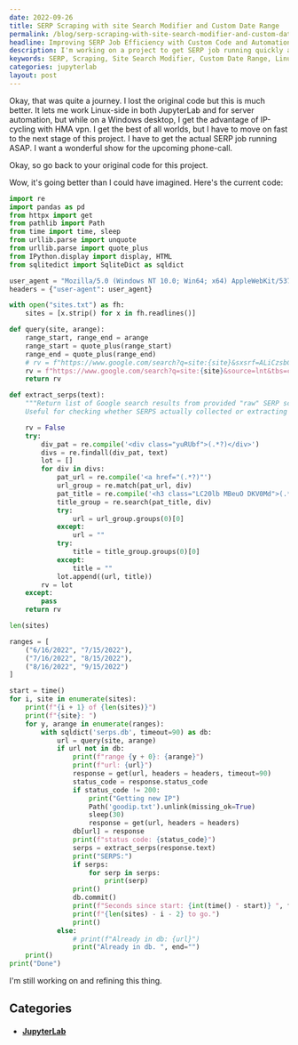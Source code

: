 ```yaml
---
date: 2022-09-26
title: SERP Scraping with site Search Modifier and Custom Date Range
permalink: /blog/serp-scraping-with-site-search-modifier-and-custom-date-range/
headline: Improving SERP Job Efficiency with Custom Code and Automation
description: I'm working on a project to get SERP job running quickly and efficiently. I'm using Linux-side programs in JupyterLab, server automation, IP-cycling with HMA vpn on Windows, and custom code to scrape SERPs with a custom date range and site search modifier. I'm looping through a list of sites and date ranges to perfect the project. Come read more about my progress and join me on this journey!
keywords: SERP, Scraping, Site Search Modifier, Custom Date Range, Linux-side programs, JupyterLab, Server Automation, IP-cycling, HMA VPN, Windows, Code, Date Range, List of Sites, Looping, Improvement, Perfecting, Project
categories: jupyterlab
layout: post
---
```


Okay, that was quite a journey. I lost the original code but this is much
better. It lets me work Linux-side in both JupyterLab and for server
automation, but while on a Windows desktop, I get the advantage of IP-cycling
with HMA vpn. I get the best of all worlds, but I have to move on fast to the
next stage of this project. I have to get the actual SERP job running ASAP. I
want a wonderful show for the upcoming phone-call.

Okay, so go back to your original code for this project.

Wow, it's going better than I could have imagined. Here's the current code:

```python
import re
import pandas as pd
from httpx import get
from pathlib import Path
from time import time, sleep
from urllib.parse import unquote
from urllib.parse import quote_plus
from IPython.display import display, HTML
from sqlitedict import SqliteDict as sqldict

user_agent = "Mozilla/5.0 (Windows NT 10.0; Win64; x64) AppleWebKit/537.36 (KHTML, like Gecko) Chrome/105.0.0.0 Safari/537.36"
headers = {"user-agent": user_agent}

with open("sites.txt") as fh:
    sites = [x.strip() for x in fh.readlines()]

def query(site, arange):
    range_start, range_end = arange
    range_start = quote_plus(range_start)
    range_end = quote_plus(range_end)
    # rv = f"https://www.google.com/search?q=site:{site}&sxsrf=ALiCzsbCDuAVqfRF67b3y_R9JyBHJwHvmQ:1663873352409&source=lnt&tbs=cdr%3A1%2Ccd_min%3A{range_start}%2Ccd_max%3A{range_end}&tbm="
    rv = f"https://www.google.com/search?q=site:{site}&source=lnt&tbs=cdr%3A1%2Ccd_min%3A{range_start}%2Ccd_max%3A{range_end}"
    return rv

def extract_serps(text):
    """Return list of Google search results from provided "raw" SERP scrape.
    Useful for checking whether SERPS actually collected or extracting results."""

    rv = False
    try:
        div_pat = re.compile('<div class="yuRUbf">(.*?)</div>')
        divs = re.findall(div_pat, text)
        lot = []
        for div in divs:
            pat_url = re.compile('<a href="(.*?)"')
            url_group = re.match(pat_url, div)
            pat_title = re.compile('<h3 class="LC20lb MBeuO DKV0Md">(.*?)</h3>')
            title_group = re.search(pat_title, div)
            try:
                url = url_group.groups(0)[0]
            except:
                url = ""
            try:
                title = title_group.groups(0)[0]
            except:
                title = ""
            lot.append((url, title))
        rv = lot
    except:
        pass
    return rv

len(sites)

ranges = [
    ("6/16/2022", "7/15/2022"),
    ("7/16/2022", "8/15/2022"),
    ("8/16/2022", "9/15/2022")
]

start = time()
for i, site in enumerate(sites):
    print(f"{i + 1} of {len(sites)}")
    print(f"{site}: ")
    for y, arange in enumerate(ranges):
        with sqldict('serps.db', timeout=90) as db:
            url = query(site, arange)
            if url not in db:
                print(f"range {y + 0}: {arange}")
                print(f"url: {url}")
                response = get(url, headers = headers, timeout=90)
                status_code = response.status_code
                if status_code != 200:
                    print("Getting new IP")
                    Path('goodip.txt').unlink(missing_ok=True)
                    sleep(30)
                    response = get(url, headers = headers)
                db[url] = response
                print(f"status code: {status_code}")
                serps = extract_serps(response.text)
                print("SERPS:")
                if serps:
                    for serp in serps:
                        print(serp)
                print()
                db.commit()
                print(f"Seconds since start: {int(time() - start)} ", flush=True)
                print(f"{len(sites) - i - 2} to go.")
                print()
            else:
                # print(f"Already in db: {url}")
                print("Already in db. ", end="")
    print()
print("Done")
```

I'm still working on and refining this thing.


## Categories

<ul>
<li><h4><a href='/jupyterlab/'>JupyterLab</a></h4></li></ul>